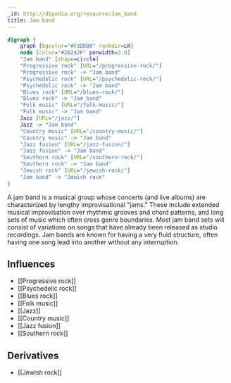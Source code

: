 ```yaml
---
_id: http://dbpedia.org/resource/Jam_band
title: Jam band
---
```


```dot
digraph {
	graph [bgcolor="#F3DDB8" rankdir=LR]
	node [color="#26242F" penwidth=3.0]
	"Jam band" [shape=circle]
	"Progressive rock" [URL="/progressive-rock/"]
	"Progressive rock" -> "Jam band"
	"Psychedelic rock" [URL="/psychedelic-rock/"]
	"Psychedelic rock" -> "Jam band"
	"Blues rock" [URL="/blues-rock/"]
	"Blues rock" -> "Jam band"
	"Folk music" [URL="/folk-music/"]
	"Folk music" -> "Jam band"
	Jazz [URL="/jazz/"]
	Jazz -> "Jam band"
	"Country music" [URL="/country-music/"]
	"Country music" -> "Jam band"
	"Jazz fusion" [URL="/jazz-fusion/"]
	"Jazz fusion" -> "Jam band"
	"Southern rock" [URL="/southern-rock/"]
	"Southern rock" -> "Jam band"
	"Jewish rock" [URL="/jewish-rock/"]
	"Jam band" -> "Jewish rock"
}
```

A jam band is a musical group whose concerts (and live albums) are characterized by lengthy improvisational "jams." These include extended musical improvisation over rhythmic grooves and chord patterns, and long sets of music which often cross genre boundaries. Most jam band sets will consist of variations on songs that have already been released as studio recordings. Jam bands are known for having a very fluid structure, often having one song lead into another without any interruption.

## Influences
- [[Progressive rock]]
- [[Psychedelic rock]]
- [[Blues rock]]
- [[Folk music]]
- [[Jazz]]
- [[Country music]]
- [[Jazz fusion]]
- [[Southern rock]]

## Derivatives
- [[Jewish rock]]
